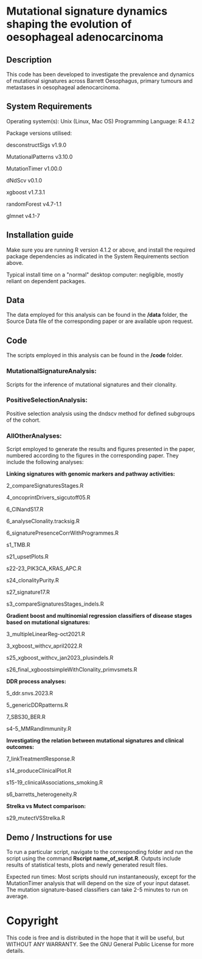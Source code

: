 # Mutational signature dynamics shaping the evolution of oesophageal adenocarcinoma

## Description

This code has been developed to investigate the prevalence and dynamics of mutational signatures across Barrett Oesophagus, primary tumours and metastases in oesophageal adenocarcinoma.

## System Requirements
Operating system(s): Unix (Linux, Mac OS)
Programming Language: R 4.1.2

Package versions utilised:

desconstructSigs v1.9.0

MutationalPatterns v3.10.0

MutationTimer v1.00.0 

dNdScv v0.1.0 

xgboost v1.7.3.1

randomForest v4.7-1.1

glmnet v4.1-7

## Installation guide
Make sure you are running R version 4.1.2 or above, and install the required package dependencies as indicated in the System Requirements section above.

Typical install time on a "normal" desktop computer: negligible, mostly reliant on dependent packages.

## Data

The data employed for this analysis can be found in the **/data** folder, the Source Data file of the corresponding paper or are available upon request.

## Code
The scripts employed in this analysis can be found in the **/code** folder.

### **MutationalSignatureAnalysis:**  
Scripts for the inference of mutational signatures and their clonality.

### **PositiveSelectionAnalysis:**  
Positive selection analysis using the dndscv method for defined subgroups of the cohort.

### **AllOtherAnalyses:**  
Script employed to generate the results and figures presented in the paper, numbered according to the figures in the corresponding paper. They include the following analyses:

**Linking signatures with genomic markers and pathway activities:**

2_compareSignaturesStages.R

4_oncoprintDrivers_sigcutoff05.R

6_CINandS17.R

6_analyseClonality.tracksig.R

6_signaturePresenceCorrWithProgrammes.R

s1_TMB.R

s21_upsetPlots.R

s22-23_PIK3CA_KRAS_APC.R

s24_clonalityPurity.R

s27_signature17.R

s3_compareSignaturesStages_indels.R


**Gradient boost and multinomial regression classifiers of disease stages based on mutational signatures:**

3_multipleLinearReg-oct2021.R

3_xgboost_withcv_april2022.R

s25_xgboost_withcv_jan2023_plusindels.R

s26_final_xgboostsimpleWithClonality_primvsmets.R


**DDR process analyses:**

5_ddr.snvs.2023.R

5_genericDDRpatterns.R

7_SBS30_BER.R

s4-5_MMRandImmunity.R


**Investigating the relation between mutational signatures and clinical outcomes:**

7_linkTreatmentResponse.R

s14_produceClinicalPlot.R

s15-19_clinicalAssociations_smoking.R

s6_barretts_heterogeneity.R


**Strelka vs Mutect comparison:**

s29_mutectVSStrelka.R


## Demo / Instructions for use

To run a particular script, navigate to the corresponding folder and run the script using the command **Rscript name_of_script.R**. Outputs include results of statistical tests, plots and newly generated result files.

Expected run times: 
Most scripts should run instantaneously, except for the MutationTimer analysis that will depend on the size of your input dataset. The mutation signature-based classifiers can take 2-5 minutes to run on average.

# Copyright
This code is free and is distributed in the hope that it will be useful, but WITHOUT ANY WARRANTY. See the GNU General Public License for more details.
